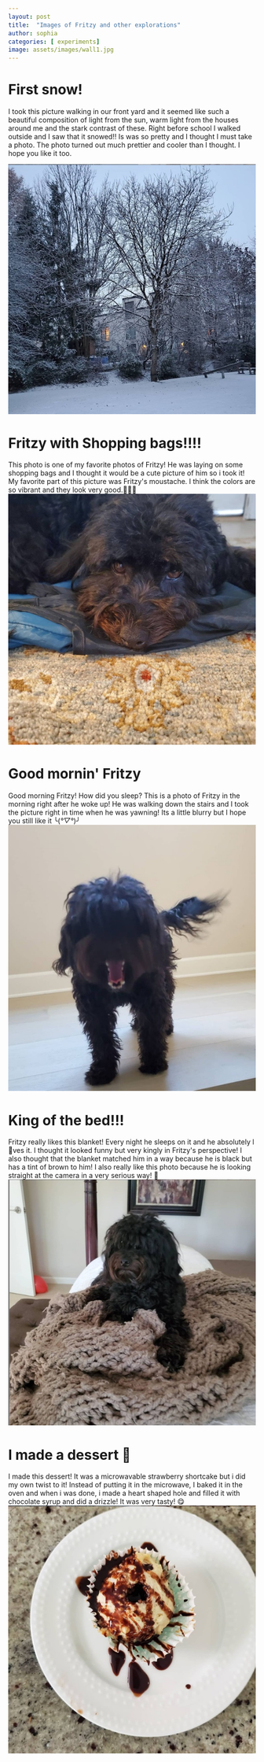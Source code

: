 ```yaml
---
layout: post
title:  "Images of Fritzy and other explorations"
author: sophia
categories: [ experiments]
image: assets/images/wall1.jpg
---
```


# First snow! 

I took this picture walking in our front yard and it seemed like such a beautiful composition of light from the sun, warm light from the houses around me and the stark contrast of these. Right before school I walked outside and I saw that it snowed!! Is was so pretty and I thought I must take a photo. The photo turned out much prettier and cooler than I thought. I hope you like it too. 

![imageassets](../assets/images/snow1.jpg)


# Fritzy with Shopping bags!!!!

This photo is one of my favorite photos of Fritzy! He was laying on some shopping bags and I thought it would be a cute picture of him so i took it! My favorite part of this picture was Fritzy's moustache. I think the colors are so vibrant and they look very good.🐶🐶🐶  
![Fritzy](../assets/images/ritz1.jpg)


# Good mornin' Fritzy

Good morning Fritzy! How did you sleep? This is a photo of Fritzy in the morning right after he woke up! He was walking down the stairs and I took the picture right in time when he was yawning! Its a little blurry but I hope you still like it ╰(*°▽°*)╯
![Fritzy](../assets/images/ritz2.jpg)

# King of the bed!!!

Fritzy really likes this blanket! Every night he sleeps on it and he absolutely l💖ves it. I thought it looked funny but very kingly in Fritzy's perspective! I also thought that the blanket matched him in a way because he is black but has a tint of brown to him! I also really like this photo because he is looking straight at the camera in a very serious way! 💙
![Fritzy](../assets/images/ritz3.jpg)

# I made a dessert 🧁

I made this dessert! It was a microwavable strawberry shortcake but i did my own twist to it! Instead of putting it in the microwave, I baked it in the oven and when i was done, i made a heart shaped hole and filled it with chocolate syrup and did a drizzle! It was very tasty! 😋
![Fritzy](../assets/images/food1.jpg)
